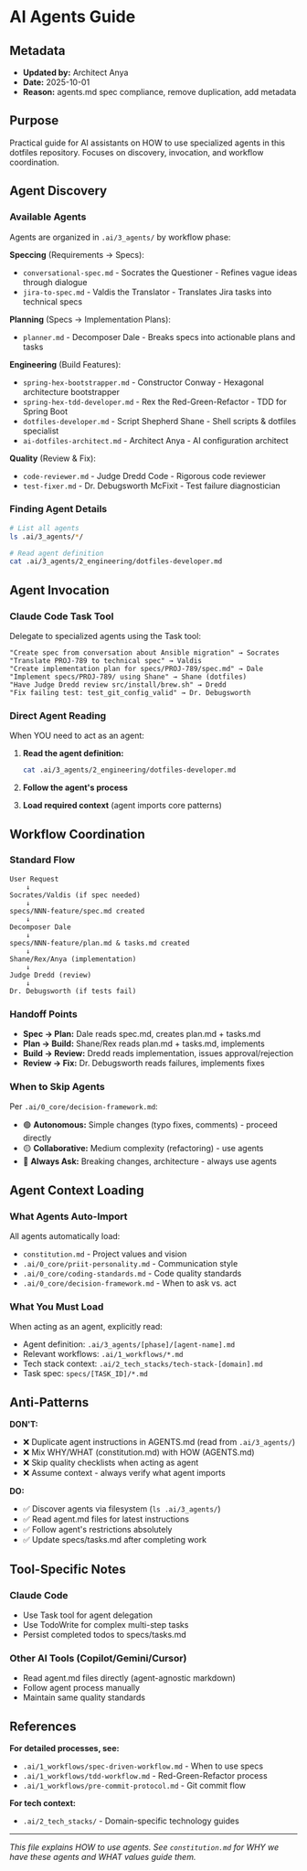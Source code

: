 # AI Agents Guide

<!--
Context-Optimized Declaration:
This is an agents.md compliant file focusing on HOW to use agents.
See constitution.md for project values (WHY) and vision (WHAT).
-->

## Metadata
- **Updated by:** Architect Anya
- **Date:** 2025-10-01
- **Reason:** agents.md spec compliance, remove duplication, add metadata

## Purpose
Practical guide for AI assistants on HOW to use specialized agents in this dotfiles repository. Focuses on discovery, invocation, and workflow coordination.

## Agent Discovery

### Available Agents
Agents are organized in `.ai/3_agents/` by workflow phase:

**Speccing** (Requirements → Specs):
- `conversational-spec.md` - Socrates the Questioner - Refines vague ideas through dialogue
- `jira-to-spec.md` - Valdis the Translator - Translates Jira tasks into technical specs

**Planning** (Specs → Implementation Plans):
- `planner.md` - Decomposer Dale - Breaks specs into actionable plans and tasks

**Engineering** (Build Features):
- `spring-hex-bootstrapper.md` - Constructor Conway - Hexagonal architecture bootstrapper
- `spring-hex-tdd-developer.md` - Rex the Red-Green-Refactor - TDD for Spring Boot
- `dotfiles-developer.md` - Script Shepherd Shane - Shell scripts & dotfiles specialist
- `ai-dotfiles-architect.md` - Architect Anya - AI configuration architect

**Quality** (Review & Fix):
- `code-reviewer.md` - Judge Dredd Code - Rigorous code reviewer
- `test-fixer.md` - Dr. Debugsworth McFixit - Test failure diagnostician

### Finding Agent Details
```bash
# List all agents
ls .ai/3_agents/*/

# Read agent definition
cat .ai/3_agents/2_engineering/dotfiles-developer.md
```

## Agent Invocation

### Claude Code Task Tool
Delegate to specialized agents using the Task tool:

```
"Create spec from conversation about Ansible migration" → Socrates
"Translate PROJ-789 to technical spec" → Valdis
"Create implementation plan for specs/PROJ-789/spec.md" → Dale
"Implement specs/PROJ-789/ using Shane" → Shane (dotfiles)
"Have Judge Dredd review src/install/brew.sh" → Dredd
"Fix failing test: test_git_config_valid" → Dr. Debugsworth
```

### Direct Agent Reading
When YOU need to act as an agent:

1. **Read the agent definition:**
   ```bash
   cat .ai/3_agents/2_engineering/dotfiles-developer.md
   ```

2. **Follow the agent's process**
3. **Load required context** (agent imports core patterns)

## Workflow Coordination

### Standard Flow
```
User Request
    ↓
Socrates/Valdis (if spec needed)
    ↓
specs/NNN-feature/spec.md created
    ↓
Decomposer Dale
    ↓
specs/NNN-feature/plan.md & tasks.md created
    ↓
Shane/Rex/Anya (implementation)
    ↓
Judge Dredd (review)
    ↓
Dr. Debugsworth (if tests fail)
```

### Handoff Points
- **Spec → Plan:** Dale reads spec.md, creates plan.md + tasks.md
- **Plan → Build:** Shane/Rex reads plan.md + tasks.md, implements
- **Build → Review:** Dredd reads implementation, issues approval/rejection
- **Review → Fix:** Dr. Debugsworth reads failures, implements fixes

### When to Skip Agents
Per `.ai/0_core/decision-framework.md`:
- 🟢 **Autonomous:** Simple changes (typo fixes, comments) - proceed directly
- 🟡 **Collaborative:** Medium complexity (refactoring) - use agents
- 🔴 **Always Ask:** Breaking changes, architecture - always use agents

## Agent Context Loading

### What Agents Auto-Import
All agents automatically load:
- `constitution.md` - Project values and vision
- `.ai/0_core/priit-personality.md` - Communication style
- `.ai/0_core/coding-standards.md` - Code quality standards
- `.ai/0_core/decision-framework.md` - When to ask vs. act

### What You Must Load
When acting as an agent, explicitly read:
- Agent definition: `.ai/3_agents/[phase]/[agent-name].md`
- Relevant workflows: `.ai/1_workflows/*.md`
- Tech stack context: `.ai/2_tech_stacks/tech-stack-[domain].md`
- Task spec: `specs/[TASK_ID]/*.md`

## Anti-Patterns

**DON'T:**
- ❌ Duplicate agent instructions in AGENTS.md (read from `.ai/3_agents/`)
- ❌ Mix WHY/WHAT (constitution.md) with HOW (AGENTS.md)
- ❌ Skip quality checklists when acting as agent
- ❌ Assume context - always verify what agent imports

**DO:**
- ✅ Discover agents via filesystem (`ls .ai/3_agents/`)
- ✅ Read agent.md files for latest instructions
- ✅ Follow agent's restrictions absolutely
- ✅ Update specs/tasks.md after completing work

## Tool-Specific Notes

### Claude Code
- Use Task tool for agent delegation
- Use TodoWrite for complex multi-step tasks
- Persist completed todos to specs/tasks.md

### Other AI Tools (Copilot/Gemini/Cursor)
- Read agent.md files directly (agent-agnostic markdown)
- Follow agent process manually
- Maintain same quality standards

## References

**For detailed processes, see:**
- `.ai/1_workflows/spec-driven-workflow.md` - When to use specs
- `.ai/1_workflows/tdd-workflow.md` - Red-Green-Refactor process
- `.ai/1_workflows/pre-commit-protocol.md` - Git commit flow

**For tech context:**
- `.ai/2_tech_stacks/` - Domain-specific technology guides

---

*This file explains HOW to use agents. See `constitution.md` for WHY we have these agents and WHAT values guide them.*
